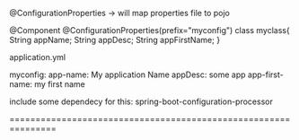 @ConfigurationProperties -> will map properties file to pojo

@Component
@ConfigurationProperties(prefix="myconfig")
class myclass{
String appName;
String appDesc;
String appFirstName;
}

application.yml

myconfig:
   app-name: My application Name
   appDesc: some app
   app-first-name: my first name
  
 include some dependecy for this:
 spring-boot-configuration-processor
 
 ===============================================================
